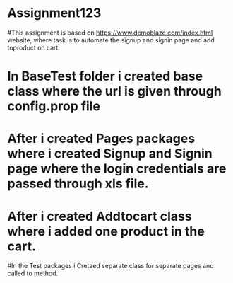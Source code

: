 # Assignment123
#This assignment is based on https://www.demoblaze.com/index.html website, where task is to automate the signup and signin page and add toproduct on cart.
# In BaseTest folder i created base class where the url is given through config.prop file
# After i created Pages packages where i created Signup and Signin page where the login credentials are passed through xls file.
# After i created Addtocart class where i added one product in the cart.
#In the Test packages i Cretaed separate class for separate pages and called to method.
